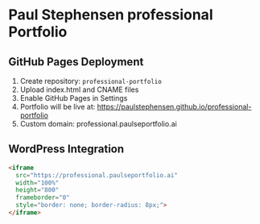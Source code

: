 # Paul Stephensen professional Portfolio

## GitHub Pages Deployment
1. Create repository: `professional-portfolio`
2. Upload index.html and CNAME files
3. Enable GitHub Pages in Settings
4. Portfolio will be live at: https://paulstephensen.github.io/professional-portfolio
5. Custom domain: professional.paulseportfolio.ai

## WordPress Integration
```html
<iframe 
  src="https://professional.paulseportfolio.ai" 
  width="100%" 
  height="800" 
  frameborder="0" 
  style="border: none; border-radius: 8px;">
</iframe>
```

